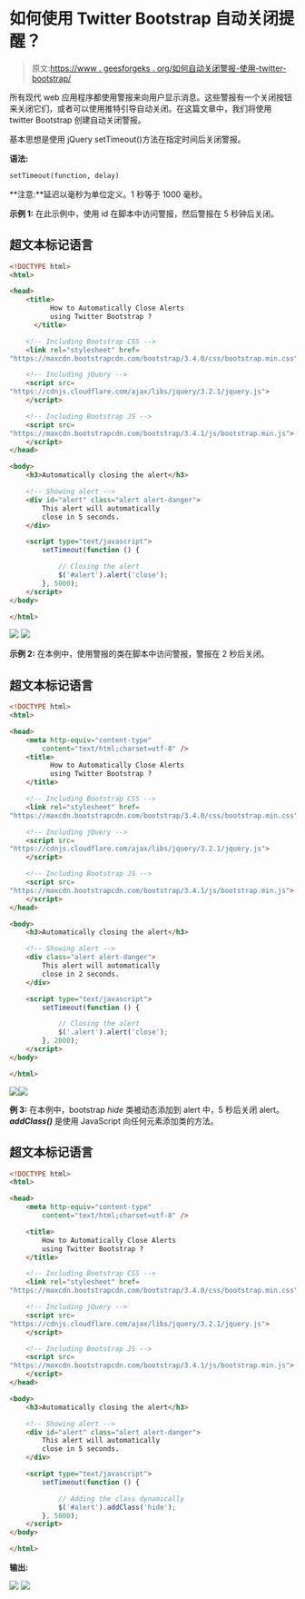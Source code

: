 # 如何使用 Twitter Bootstrap 自动关闭提醒？

> 原文:[https://www . geesforgeks . org/如何自动关闭警报-使用-twitter-bootstrap/](https://www.geeksforgeeks.org/how-to-automatically-close-alerts-using-twitter-bootstrap/)

所有现代 web 应用程序都使用警报来向用户显示消息。这些警报有一个关闭按钮来关闭它们，或者可以使用推特引导自动关闭。在这篇文章中，我们将使用 twitter Bootstrap 创建自动关闭警报。

基本思想是使用 jQuery setTimeout()方法在指定时间后关闭警报。

**语法:**

```html
setTimeout(function, delay)

```

**注意:**延迟以毫秒为单位定义。1 秒等于 1000 毫秒。

**示例 1:** 在此示例中，使用 id 在脚本中访问警报，然后警报在 5 秒钟后关闭。

## 超文本标记语言

```html
<!DOCTYPE html>
<html>

<head>
    <title>
          How to Automatically Close Alerts 
          using Twitter Bootstrap ?
      </title>

    <!-- Including Bootstrap CSS -->
    <link rel="stylesheet" href=
"https://maxcdn.bootstrapcdn.com/bootstrap/3.4.0/css/bootstrap.min.css">

    <!-- Including jQuery -->
    <script src=
"https://cdnjs.cloudflare.com/ajax/libs/jquery/3.2.1/jquery.js">
    </script>

    <!-- Including Bootstrap JS -->
    <script src=
"https://maxcdn.bootstrapcdn.com/bootstrap/3.4.1/js/bootstrap.min.js">
    </script>
</head>

<body>
    <h3>Automatically closing the alert</h3>

    <!-- Showing alert -->
    <div id="alert" class="alert alert-danger">
        This alert will automatically 
        close in 5 seconds.
    </div>

    <script type="text/javascript">
        setTimeout(function () {

            // Closing the alert
            $('#alert').alert('close');
        }, 5000);
    </script>
</body>

</html>
```

![](img/e0036f8f929c35e93c419c34cf65f9e3.png)
![](img/0100b14cf67b8f7d5b34bead1f008a77.png)

**示例 2:** 在本例中，使用警报的类在脚本中访问警报，警报在 2 秒后关闭。

## 超文本标记语言

```html
<!DOCTYPE html>
<html>

<head>
    <meta http-equiv="content-type" 
        content="text/html;charset=utf-8" />
    <title>
          How to Automatically Close Alerts 
          using Twitter Bootstrap ?
    </title>

    <!-- Including Bootstrap CSS -->
    <link rel="stylesheet" href=
"https://maxcdn.bootstrapcdn.com/bootstrap/3.4.0/css/bootstrap.min.css">

    <!-- Including jQuery -->
    <script src=
"https://cdnjs.cloudflare.com/ajax/libs/jquery/3.2.1/jquery.js">
    </script>

    <!-- Including Bootstrap JS -->
    <script src=
"https://maxcdn.bootstrapcdn.com/bootstrap/3.4.1/js/bootstrap.min.js">
    </script>
</head>

<body>
    <h3>Automatically closing the alert</h3>

    <!-- Showing alert -->
    <div class="alert alert-danger">
        This alert will automatically 
        close in 2 seconds.
    </div>

    <script type="text/javascript">
        setTimeout(function () {

            // Closing the alert
            $('.alert').alert('close');
        }, 2000);
    </script>
</body>

</html>
```

![](img/cdaee1c7d2e386691d03ae27137cd644.png)![](img/0100b14cf67b8f7d5b34bead1f008a77.png)

**例 3:** 在本例中，bootstrap *hide* 类被动态添加到 alert 中，5 秒后关闭 alert。 ***addClass()*** 是使用 JavaScript 向任何元素添加类的方法。

## 超文本标记语言

```html
<!DOCTYPE html>
<html>

<head>
    <meta http-equiv="content-type" 
        content="text/html;charset=utf-8" />

    <title>
        How to Automatically Close Alerts
        using Twitter Bootstrap ?
    </title>

    <!-- Including Bootstrap CSS -->
    <link rel="stylesheet" href=
"https://maxcdn.bootstrapcdn.com/bootstrap/3.4.0/css/bootstrap.min.css">

    <!-- Including jQuery -->
    <script src=
"https://cdnjs.cloudflare.com/ajax/libs/jquery/3.2.1/jquery.js">
    </script>

    <!-- Including Bootstrap JS -->
    <script src=
"https://maxcdn.bootstrapcdn.com/bootstrap/3.4.1/js/bootstrap.min.js">
    </script>
</head>

<body>
    <h3>Automatically closing the alert</h3>

    <!-- Showing alert -->
    <div id="alert" class="alert alert-danger">
        This alert will automatically 
        close in 5 seconds.
    </div>

    <script type="text/javascript">
        setTimeout(function () {

            // Adding the class dynamically
            $('#alert').addClass('hide');
        }, 5000);
    </script>
</body>

</html>
```

**输出:**

![](img/e0036f8f929c35e93c419c34cf65f9e3.png)
![](img/0100b14cf67b8f7d5b34bead1f008a77.png)